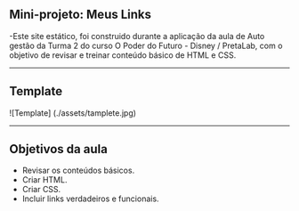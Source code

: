 ## Mini-projeto: Meus Links

-Este site estático, foi construido durante a aplicação da aula de Auto gestão da Turma 2 do curso O Poder do Futuro - Disney / PretaLab, com o objetivo de revisar e treinar conteúdo básico de HTML e CSS.

---

## Template

![Template] (./assets/tamplete.jpg)

---

## Objetivos da aula

- Revisar os conteúdos básicos.
- Criar HTML.
- Criar CSS.
- Incluir links verdadeiros e funcionais.
